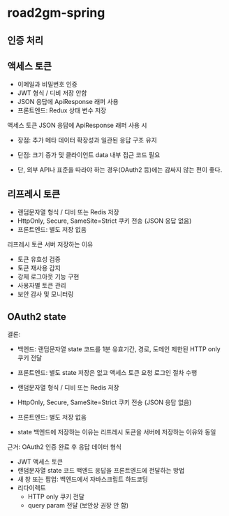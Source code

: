 # road2gm-spring

## 인증 처리

## 액세스 토큰

- 이메일과 비밀번호 인증
- JWT 형식 / 디비 저장 안함
- JSON 응답에 ApiResponse 래퍼 사용
- 프론트엔드: Redux 상태 변수 저장

액세스 토큰 JSON 응답에 ApiResponse 래퍼 사용 시

- 장점: 추가 메타 데이터 확장성과 일관된 응답 구조 유지
- 단점: 크기 증가 및 클라이언트 data 내부 접근 코드 필요

- 단, 외부 API나 표준을 따라야 하는 경우(OAuth2 등)에는 감싸지 않는 편이 좋다.

## 리프레시 토큰

- 랜덤문자열 형식 / 디비 또는 Redis 저장
- HttpOnly, Secure, SameSite=Strict 쿠키 전송 (JSON 응답 없음)
- 프론트엔드: 별도 저장 없음

리프레시 토큰 서버 저장하는 이유

- 토큰 유효성 검증
- 토큰 재사용 감지
- 강제 로그아웃 기능 구현
- 사용자별 토큰 관리
- 보안 감사 및 모니터링

## OAuth2 state

결론:

- 백엔드: 랜덤문자열 state 코드를 1분 유효기간, 경로, 도메인 제한된 HTTP only 쿠키 전달
- 프론트엔드: 별도 state 저장은 없고 액세스 토큰 요청 로그인 절차 수행

- 랜덤문자열 형식 / 디비 또는 Redis 저장
- HttpOnly, Secure, SameSite=Strict 쿠키 전송 (JSON 응답 없음)
- 프론트엔드: 별도 저장 없음
- state 백엔드에 저장하는 이유는 리프레시 토큰을 서버에 저장하는 이유와 동일

근거:
OAuth2 인증 완료 후 응답 데이터 형식

- JWT 액세스 토큰
- 랜덤문자열 state 코드
  백엔드 응답을 프론트엔드에 전달하는 방법
- 새 창 또는 팝업: 백엔드에서 자바스크립트 하드코딩
- 리다이렉트
    - HTTP only 쿠키 전달
    - query param 전달 (보안상 권장 안 함)
